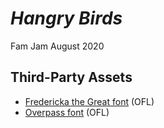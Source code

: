 # _Hangry Birds_

Fam Jam August 2020

## Third-Party Assets

- [Fredericka the Great font](https://fonts.google.com/specimen/Fredericka+the+Great) (OFL)
- [Overpass font](https://fonts.google.com/specimen/Overpass) (OFL)